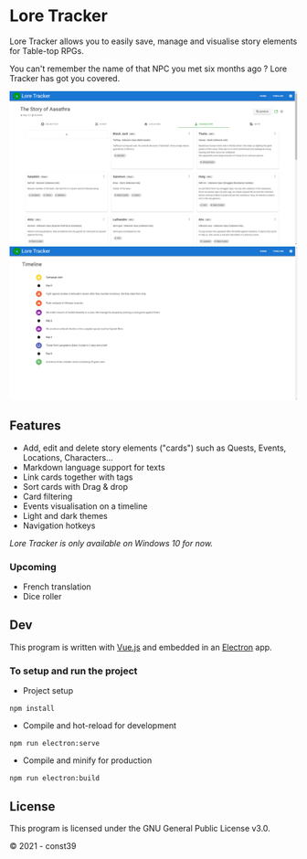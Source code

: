 # Lore Tracker

Lore Tracker allows you to easily save, manage and visualise story elements for Table-top RPGs.

You can't remember the name of that NPC you met six months ago ? Lore Tracker has got you covered.

![characters tab](screenshots/characters.png)
![characters page](screenshots/timeline.png)
## Features

* Add, edit and delete story elements ("cards") such as Quests, Events, Locations, Characters... 
* Markdown language support for texts
* Link cards together with tags
* Sort cards with Drag & drop
* Card filtering
* Events visualisation on a timeline
* Light and dark themes
* Navigation hotkeys

*Lore Tracker is only available on Windows 10 for now.*

### Upcoming

* French translation
* Dice roller 


## Dev

This program is written with [Vue.js](https://github.com/vuejs/vue) and embedded in an [Electron](https://www.electronjs.org/) app.

### To setup and run the project

* Project setup
```
npm install
```

* Compile and hot-reload for development
```
npm run electron:serve
```

* Compile and minify for production
```
npm run electron:build
```

## License

This program is licensed under the GNU General Public License v3.0.

© 2021 - const39